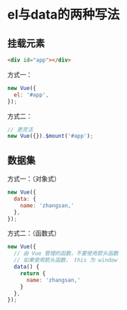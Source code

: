 # el与data的两种写法

## 挂载元素

```html
<div id="app"></div>
```

方式一：

```javascript
new Vue({
  el: '#app',
});
```


方式二：

```javascript
// 更灵活
new Vue({}).$mount('#app');
```

## 数据集

方式一：（对象式）

```javascript
new Vue({
  data: {
    name: 'zhangsan,'
  },
});
```

方式二：（函数式）

```javascript
new Vue({
  // 由 Vue 管理的函数，不要使用箭头函数
  // 如果使用箭头函数， this 为 window
  data() {
    return {
      name: 'zhangsan,'
    }
  },
});
```
